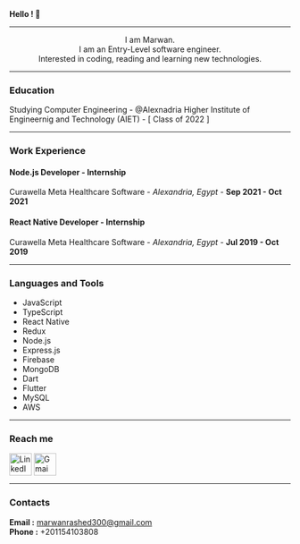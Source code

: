 
<b align="center">
  Hello ! 👋
</b>

---

<p align="center">
I am Marwan.</br>
I am an Entry-Level software engineer.</br>
Interested in coding, reading and learning new technologies.</br>
</p>

---

### Education
Studying Computer Engineering - @Alexnadria Higher Institute of Engineernig and Technology (AIET) - [ Class of 2022 ]

---
### Work Experience

#### Node.js Developer - Internship
Curawella Meta Healthcare Software - *Alexandria, Egypt* - **Sep 2021 - Oct 2021**

#### React Native Developer - Internship
Curawella Meta Healthcare Software - *Alexandria, Egypt* - **Jul 2019 - Oct 2019**

---
### Languages and Tools
- JavaScript
- TypeScript
- React Native
- Redux
- Node.js
- Express.js
- Firebase
- MongoDB
- Dart
- Flutter
- MySQL
- AWS

---
### Reach me
<a href="https://www.linkedin.com/in/marwan-rashed-7a9215178/"><img align="center" src="https://icon-library.com/images/linkedin-icon-png-transparent-background/linkedin-icon-png-transparent-background-15.jpg" alt="LinkedIn profile" height="40" width="40" /></a>
<a href="https://twitter.com/MarwanRashed300"><img align="center" src="https://cdn-icons-png.flaticon.com/512/124/124021.png" alt="Gmai account" height="40" width="40" /></a>

---
### Contacts
<b>Email :</b> marwanrashed300@gmail.com</br>
<b>Phone :</b> +201154103808
